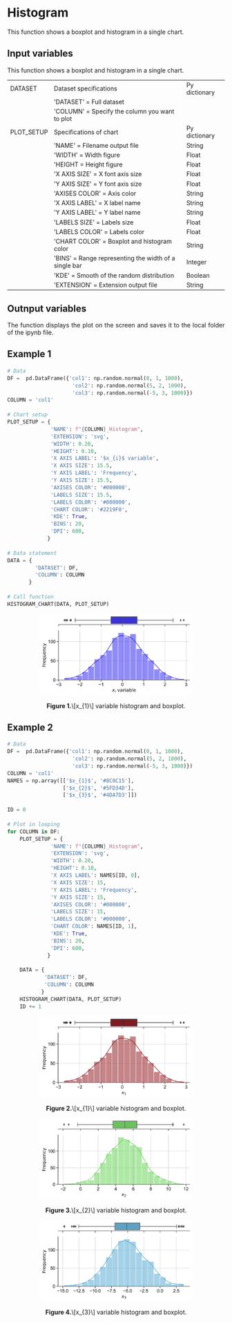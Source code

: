 <!--Don't delete ths script-->
<script src = "https://polyfill.io/v3/polyfill.min.js?features=es6"></script>
<script id = "MathJax-script" async src="https://cdn.jsdelivr.net/npm/mathjax@3/es5/tex-mml-chtml.js"></script>
<!--Don't delete ths script-->

<h1>Histogram</h1>

<p align = "justify">
This function shows a boxplot and histogram in a single chart.
</p>

<h2>Input variables</h2>

<p align = "justify">
This function shows a boxplot and histogram in a single chart.
</p>

<table style = "width:100%">
    <tr>
        <td>DATASET</td>
        <td>Dataset specifications</td>
        <td>Py dictionary</td>
    </tr>
    <tr>
        <td></td>
        <td>'DATASET' = Full dataset</td>
        <td></td>
    </tr>  
    <tr>
        <td></td>
        <td>'COLUMN' = Specify the column you want to plot</td>
        <td></td>
    </tr>  
    <tr>
        <td>PLOT_SETUP</td>
        <td>Specifications of chart</td>
        <td>Py dictionary</td>
    </tr>  
    <tr>
        <td></td>
        <td>'NAME' = Filename output file</td>
        <td>String</td>
    </tr>  
    <tr>
        <td></td>
        <td>'WIDTH' = Width figure</td>
        <td>Float</td>
    </tr>
    <tr>
        <td></td>
        <td>'HEIGHT  = Height figure</td>
        <td>Float</td>
    </tr>  
    <tr>
        <td></td>
        <td>'X AXIS SIZE' = X font axis size</td>
        <td>Float</td>
    </tr>
    <tr>
        <td></td>
        <td>'Y AXIS SIZE' = Y font axis size</td>
        <td>Float</td>
    </tr>  
    <tr>
        <td></td>
        <td>'AXISES COLOR' = Axis color</td>
        <td>String</td>
    </tr>  
    <tr>
        <td></td>
        <td>'X AXIS LABEL' = X label name</td>
        <td>String</td>
    </tr>  
    <tr>
        <td></td>
        <td>'Y AXIS LABEL' = Y label name</td>
        <td>String</td>
    </tr>  
    <tr>
        <td></td>
        <td>'LABELS SIZE' = Labels size</td>
        <td>Float</td>
    </tr>
    <tr>
        <td></td>
        <td>'LABELS COLOR' = Labels color</td>
        <td>Float</td>
    </tr> 
    <tr>
        <td></td>
        <td>'CHART COLOR' = Boxplot and histogram color</td>
        <td>String</td>
    </tr>
    <tr>
        <td></td>
        <td>'BINS' = Range representing the width of a single bar</td>
        <td>Integer</td>
    </tr>  
    <tr>
        <td></td>
        <td>'KDE' = Smooth of the random distribution</td>
        <td>Boolean</td>
    </tr>  
    <tr>
        <td></td>
        <td>'EXTENSION' = Extension output file</td>
        <td>String</td>
    </tr>
</table>

<h2>Outnput variables</h2>

<p align = "justify">
The function displays the plot on the screen and saves it to the local folder of the ipynb file.
</p>

<h2>Example 1</h2>

```python
# Data
DF =  pd.DataFrame({'col1': np.random.normal(0, 1, 1000),
                     'col2': np.random.normal(5, 2, 1000),
                     'col3': np.random.normal(-5, 3, 1000)})
COLUMN = 'col1'

# Chart setup
PLOT_SETUP = {
              'NAME': f"{COLUMN}_Histogram",
              'EXTENSION': 'svg',
              'WIDTH': 0.20, 
              'HEIGHT': 0.10,
              'X AXIS LABEL': '$x_{i}$ variable',
              'X AXIS SIZE': 15.5,
              'Y AXIS LABEL': 'Frequency',
              'Y AXIS SIZE': 15.5,
              'AXISES COLOR': '#000000',
              'LABELS SIZE': 15.5,
              'LABELS COLOR': '#000000', 
              'CHART COLOR': '#2219F0',
              'KDE': True,
              'BINS': 20,
              'DPI': 600,
             }

# Data statement 
DATA = {
         'DATASET': DF,
         'COLUMN': COLUMN        
       }  

# Call function
HISTOGRAM_CHART(DATA, PLOT_SETUP)
```
<center><img src="./imgs/col1_Histogram.svg" width="70%"></center>
<p align = "center">
<b>Figure 1.</b>\[x_{1}\] variable histogram and boxplot.</p>

<h2>Example 2</h2>

```python
# Data
DF =  pd.DataFrame({'col1': np.random.normal(0, 1, 1000),
                     'col2': np.random.normal(5, 2, 1000),
                     'col3': np.random.normal(-5, 3, 1000)})
COLUMN = 'col1'
NAMES = np.array([['$x_{1}$', '#8C0C15'], 
                  ['$x_{2}$', '#5FD34D'],
                  ['$x_{3}$', '#4DA7D3']])

ID = 0

# Plot in looping
for COLUMN in DF:
    PLOT_SETUP = {
              'NAME': f"{COLUMN}_Histogram",
              'EXTENSION': 'svg',
              'WIDTH': 0.20, 
              'HEIGHT': 0.10,
              'X AXIS LABEL': NAMES[ID, 0],
              'X AXIS SIZE': 15,
              'Y AXIS LABEL': 'Frequency',
              'Y AXIS SIZE': 15,
              'AXISES COLOR': '#000000',
              'LABELS SIZE': 15,
              'LABELS COLOR': '#000000', 
              'CHART COLOR': NAMES[ID, 1],
              'KDE': True,
              'BINS': 20,
              'DPI': 600,
             }
    
    DATA = {
            'DATASET': DF,
            'COLUMN': COLUMN        
           }
    HISTOGRAM_CHART(DATA, PLOT_SETUP)
    ID += 1
```

<center><img src="./imgs/col11_Histogram.svg" width="70%"></center>
<p align = "center">
<b>Figure 2.</b>\[x_{1}\] variable histogram and boxplot.</p>

<center><img src="./imgs/col2_Histogram.svg" width="70%"></center>
<p align = "center">
<b>Figure 3.</b>\[x_{2}\] variable histogram and boxplot.</p>

<center><img src="./imgs/col3_Histogram.svg" width="70%"></center>
<p align = "center">
<b>Figure 4.</b>\[x_{3}\] variable histogram and boxplot.</p>